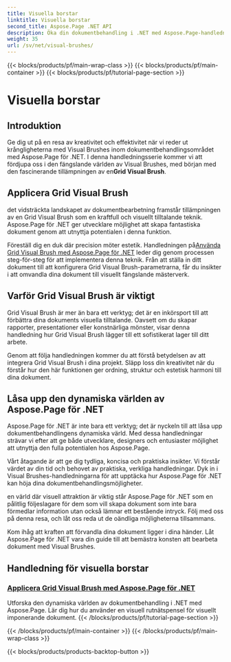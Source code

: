 ```yaml
---
title: Visuella borstar
linktitle: Visuella borstar
second_title: Aspose.Page .NET API
description: Öka din dokumentbehandling i .NET med Aspose.Page-handledningar. Dyk in i riket av Visual Brushes, behärska tekniker för visuellt fantastiska dokument.
weight: 35
url: /sv/net/visual-brushes/
---
```


{{< blocks/products/pf/main-wrap-class >}}
{{< blocks/products/pf/main-container >}}
{{< blocks/products/pf/tutorial-page-section >}}

# Visuella borstar


## Introduktion

 Ge dig ut på en resa av kreativitet och effektivitet när vi reder ut krångligheterna med Visual Brushes inom dokumentbehandlingsområdet med Aspose.Page för .NET. I denna handledningsserie kommer vi att fördjupa oss i den fängslande världen av Visual Brushes, med början med den fascinerande tillämpningen av en**Grid Visual Brush**.

## Applicera Grid Visual Brush

det vidsträckta landskapet av dokumentbearbetning framstår tillämpningen av en Grid Visual Brush som en kraftfull och visuellt tilltalande teknik. Aspose.Page för .NET ger utvecklare möjlighet att skapa fantastiska dokument genom att utnyttja potentialen i denna funktion.

 Föreställ dig en duk där precision möter estetik. Handledningen på[Använda Grid Visual Brush med Aspose.Page för .NET](./apply-grid-visual-brush/) leder dig genom processen steg-för-steg för att implementera denna teknik. Från att ställa in ditt dokument till att konfigurera Grid Visual Brush-parametrarna, får du insikter i att omvandla dina dokument till visuellt fängslande mästerverk.

## Varför Grid Visual Brush är viktigt

Grid Visual Brush är mer än bara ett verktyg; det är en inkörsport till att förbättra dina dokuments visuella tilltalande. Oavsett om du skapar rapporter, presentationer eller konstnärliga mönster, visar denna handledning hur Grid Visual Brush lägger till ett sofistikerat lager till ditt arbete.

Genom att följa handledningen kommer du att förstå betydelsen av att integrera Grid Visual Brush i dina projekt. Släpp loss din kreativitet när du förstår hur den här funktionen ger ordning, struktur och estetisk harmoni till dina dokument.

## Låsa upp den dynamiska världen av Aspose.Page för .NET

Aspose.Page för .NET är inte bara ett verktyg; det är nyckeln till att låsa upp dokumentbehandlingens dynamiska värld. Med dessa handledningar strävar vi efter att ge både utvecklare, designers och entusiaster möjlighet att utnyttja den fulla potentialen hos Aspose.Page.

Vårt åtagande är att ge dig tydliga, koncisa och praktiska insikter. Vi förstår värdet av din tid och behovet av praktiska, verkliga handledningar. Dyk in i Visual Brushes-handledningarna för att upptäcka hur Aspose.Page för .NET kan höja dina dokumentbehandlingsmöjligheter.

en värld där visuell attraktion är viktig står Aspose.Page för .NET som en pålitlig följeslagare för dem som vill skapa dokument som inte bara förmedlar information utan också lämnar ett bestående intryck. Följ med oss på denna resa, och låt oss reda ut de oändliga möjligheterna tillsammans.

Kom ihåg att kraften att förvandla dina dokument ligger i dina händer. Låt Aspose.Page för .NET vara din guide till att bemästra konsten att bearbeta dokument med Visual Brushes.
## Handledning för visuella borstar
### [Applicera Grid Visual Brush med Aspose.Page för .NET](./apply-grid-visual-brush/)
Utforska den dynamiska världen av dokumentbehandling i .NET med Aspose.Page. Lär dig hur du använder en visuell rutnätspensel för visuellt imponerande dokument.
{{< /blocks/products/pf/tutorial-page-section >}}

{{< /blocks/products/pf/main-container >}}
{{< /blocks/products/pf/main-wrap-class >}}

{{< blocks/products/products-backtop-button >}}

